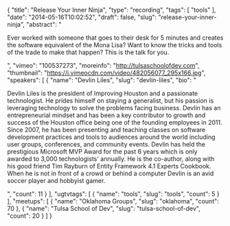 {
  "title": "Release Your Inner Ninja",
  "type": "recording",
  "tags": [
    "tools"
  ],
  "date": "2014-05-16T10:02:52",
  "draft": false,
  "slug": "release-your-inner-ninja",
  "abstract": "<p>Ever worked with someone that goes to their desk for 5 minutes and creates the software equivalent of the Mona Lisa? Want to know the tricks and tools of the trade to make that happen? This is the talk for you. </p>",
  "vimeo": "100537273",
  "moreinfo": "http://tulsaschoolofdev.com",
  "thumbnail": "https://i.vimeocdn.com/video/482056077_295x166.jpg",
  "speakers": [
    {
      "name": "Devlin Liles",
      "slug": "devlin-liles",
      "bio": "<p>Devlin Liles is the president of Improving Houston and a passionate technologist. He prides himself on staying a generalist, but his passion is leveraging technology to solve the problems facing business. Devlin has an entrepreneurial mindset and has been a key contributor to growth and success of the Houston office being one of the founding employees in 2011. Since 2007, he has been presenting and teaching classes on software development practices and tools to audiences around the world including user groups, conferences, and community events. Devlin has held the prestigious Microsoft MVP Award for the past 6 years which is only awarded to 3,000 technologists' annually. He is the co-author, along with his good friend Tim Rayburn of Entity Framework 4.1 Experts Cookbook. When he is not in front of a crowd or behind a computer Devlin is an avid soccer player and hobbyist gamer.</p>",
      "count": 11
    }
  ],
  "ugtvtags": [
    {
      "name": "tools",
      "slug": "tools",
      "count": 5
    }
  ],
  "meetups": [
    {
      "name": "Oklahoma Groups",
      "slug": "oklahoma",
      "count": 70
    },
    {
      "name": "Tulsa School of Dev",
      "slug": "tulsa-school-of-dev",
      "count": 20
    }
  ]
}